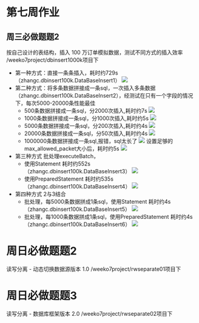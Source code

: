 # 第七周作业

## 周三必做题题2
按自己设计的表结构，插入 100 万订单模拟数据，测试不同方式的插入效率 /weeko7project/dbinsert1000k项目下

* 第一种方式：直接一条条插入，耗时约729s（zhangc.dbinsert100k.DataBaseInsert1）
  ![](img/1.png)
* 第二种方式：将多条数据拼接成一条sql，一次插入多条数据（zhangc.dbinsert100k.DataBaseInsert2），经测试在只有一个字段的情况下，每次5000-20000条性能最佳
  * 500条数据拼接成一条sql，分2000次插入,耗时约7s
    ![](img/2.png)
  * 1000条数据拼接成一条sql，分1000次插入,耗时约5s
    ![](img/3.png)
  * 5000条数据拼接成一条sql，分200次插入,耗时约4s
    ![](img/4.png)
  * 20000条数据拼接成一条sql，分50次插入,耗时约4s
    ![](img/5.png)
  * 1000000条数据拼接成一条sql,报错，sql太长了
    ![](img/6.png)
    设置足够的max_allowed_packet大小后，耗时约5s
    ![](img/7.png)
* 第三种方式 批处理executeBatch，
  * 使用Statement 耗时约552s （zhangc.dbinsert100k.DataBaseInsert3）
    ![](img/8.png)
  * 使用PreparedStatement 耗时约535s（zhangc.dbinsert100k.DataBaseInsert4）
    ![](img/9.png)
* 第四种方式 2与3结合
  * 批处理，每5000条数据拼成1条sql，使用Statement 耗时约4s（zhangc.dbinsert100k.DataBaseInsert5）
    ![](img/10.png)
  * 批处理，每1000条数据拼成1条sql，使用PreparedStatement 耗时约4s（zhangc.dbinsert100k.DataBaseInsert6）
    ![](img/11.png)


# 周日必做题题2
读写分离 - 动态切换数据源版本 1.0  /weeko7project/rwseparate01项目下

# 周日必做题题3
读写分离 - 数据库框架版本 2.0 /weeko7project/rwseparate02项目下


